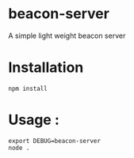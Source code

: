 # beacon-server
A simple light weight beacon server

# Installation

`npm install`

# Usage :

```
export DEBUG=beacon-server
node .
```
